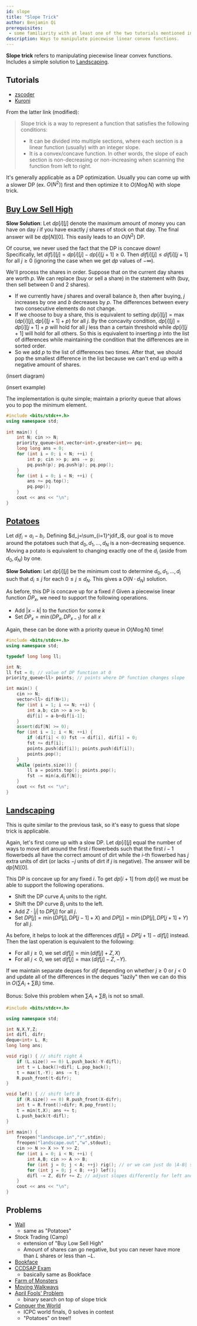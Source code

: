 ```yaml
---
id: slope
title: "Slope Trick"
author: Benjamin Qi
prerequisites: 
 - some familiarity with at least one of the two tutorials mentioned in this module
description: Ways to manipulate piecewise linear convex functions.
---
```


**Slope trick** refers to manipulating piecewise linear convex functions. Includes a simple solution to [Landscaping](http://www.usaco.org/index.php?page=viewproblem2&cpid=650).

## Tutorials

 - [zscoder](https://codeforces.com/blog/entry/47821)
 - [Kuroni](https://codeforces.com/blog/entry/77298)

From the latter link (modified):

> Slope trick is a way to represent a function that satisfies the following conditions:
> 
>  - It can be divided into multiple sections, where each section is a linear function (usually) with an integer slope.
>  - It is a convex/concave function. In other words, the slope of each section is non-decreasing or non-increasing when scanning the function from left to right.

It's generally applicable as a DP optimization. Usually you can come up with a slower DP (ex. $O(N^2)$) first and then optimize it to $O(N\log N)$ with slope trick.

## [Buy Low Sell High](https://codeforces.com/contest/866/problem/D)

**Slow Solution**: Let $dp[i][j]$ denote the maximum amount of money you can have on day $i$ if you have exactly $j$ shares of stock on that day. The final answer will be $dp[N][0]$. This easily leads to an $O(N^2)$ DP. 

Of course, we never used the fact that the DP is concave down! Specifically, let $dif[i][j]=dp[i][j]-dp[i][j+1]\ge 0$. Then $dif[i][j]\le dif[i][j+1]$ for all $j\ge 0$ (ignoring the case when we get $dp$ values of $-\infty$).

We'll process the shares in order. Suppose that on the current day shares are worth $p$. We can replace (buy or sell a share) in the statement with (buy, then sell between 0 and 2 shares).

 * If we currently have $j$ shares and overall balance $b$, then after buying, $j$ increases by one and $b$ decreases by $p$. The differences between every two consecutive elements do not change.
 * If we choose to buy a share, this is equivalent to setting $dp[i][j]=\max(dp[i][j],dp[i][j+1]+p)$ for all $j$. By the concavity condition, $dp[i][j]=dp[i][j+1]+p$ will hold for all $j$ less than a certain threshold while $dp[i][j+1]$ will hold for all others. So this is equivalent to inserting $p$ into the list of differences while maintaining the condition that the differences are in sorted order.
 * So we add $p$ to the list of differences two times. After that, we should pop the smallest difference in the list because we can't end up with a negative amount of shares.

(insert diagram)

(insert example)

The implementation is quite simple; maintain a priority queue that allows you to pop the minimum element.

<spoiler title="My Solution">

```cpp
#include <bits/stdc++.h>
using namespace std;
 
int main() {
	int N; cin >> N;
	priority_queue<int,vector<int>,greater<int>> pq;
	long long ans = 0;
	for (int i = 0; i < N; ++i) {
		int p; cin >> p; ans -= p;
		pq.push(p); pq.push(p); pq.pop();
	}
	for (int i = 0; i < N; ++i) {
		ans += pq.top();
		pq.pop();
	}
	cout << ans << "\n";
}
```
</spoiler>

## [Potatoes](https://oj.uz/problem/view/LMIO19_bulves)

Let $dif_i=a_i-b_i$. Defining $d_j=\sum_{i=1}^jdif_i$, our goal is to move around the potatoes such that $d_0,d_1,\ldots,d_N$ is a non-decreasing sequence. Moving a potato is equivalent to changing exactly one of the $d_i$ (aside from $d_0,d_N$) by one.

**Slow Solution:** Let $dp[i][j]$ be the minimum cost to determine $d_0,d_1,\ldots,d_i$ such that $d_i\le j$ for each $0\le j\le d_N$. This gives a $O(N\cdot d_N)$ solution.

As before, this DP is concave up for a fixed $i$! Given a piecewise linear function $DP_x$, we need to support the following operations.

 * Add $|x-k|$ to the function for some $k$
 * Set $DP_x=\min(DP_x,DP_{x-1})$ for all $x$

Again, these can be done with a priority queue in $O(N\log N)$ time!

<spoiler title="My Solution">

```cpp
#include <bits/stdc++.h>
using namespace std;

typedef long long ll;

int N;
ll fst = 0; // value of DP function at 0
priority_queue<ll> points; // points where DP function changes slope

int main() {
	cin >> N;
	vector<ll> dif(N+1);
	for (int i = 1; i <= N; ++i) {
		int a,b; cin >> a >> b;
		dif[i] = a-b+dif[i-1];
	}
	assert(dif[N] >= 0);
	for (int i = 1; i < N; ++i) {
		if (dif[i] < 0) fst -= dif[i], dif[i] = 0;
		fst += dif[i];
		points.push(dif[i]); points.push(dif[i]);
		points.pop();
	}
	while (points.size()) {
		ll a = points.top(); points.pop();
		fst -= min(a,dif[N]);
	}
	cout << fst << "\n";
}

```
</spoiler>

## [Landscaping](http://www.usaco.org/index.php?page=viewproblem2&cpid=650)

This is quite similar to the previous task, so it's easy to guess that slope trick is applicable. 

Again, let's first come up with a slow DP. Let $dp[i][j]$ equal the number of ways to move dirt around the first $i$ flowerbeds such that the first $i-1$ flowerbeds all have the correct amount of dirt while the $i$-th flowerbed has $j$ extra units of dirt (or lacks $-j$ units of dirt if $j$ is negative). The answer will be $dp[N][0]$.

This DP is concave up for any fixed $i$. To get $dp[i+1]$ from $dp[i]$ we must be able to support the following operations.

 * Shift the DP curve $A_i$ units to the right.
 * Shift the DP curve $B_i$ units to the left.
 * Add $Z\cdot |j|$ to $DP[j]$ for all $j$.
 * Set $DP[j] = \min(DP[j],DP[j-1]+X)$ and $DP[j] = \min(DP[j],DP[j+1]+Y)$ for all $j$. 

As before, it helps to look at the differences $dif[j]=DP[j+1]-dif[j]$ instead. Then the last operation is equivalent to the following:

 * For all $j\ge 0$, we set $dif[j] = \min(dif[j]+Z,X)$
 * For all $j<0$, we set $dif[j] = \max(dif[j]-Z,-Y)$. 

If we maintain separate deques for $dif$ depending on whether $j\ge 0$ or $j<0$ and update all of the differences in the deques "lazily" then we can do this in $O(\sum A_i+\sum B_i)$ time. 

Bonus: Solve this problem when $\sum A_i+\sum B_i$ is not so small.

<spoiler title="My Solution">

```cpp
#include <bits/stdc++.h>

using namespace std;

int N,X,Y,Z;
int difl, difr;
deque<int> L, R;
long long ans;

void rig() { // shift right A
	if (L.size() == 0) L.push_back(-Y-difl);
	int t = L.back()+difl; L.pop_back();
	t = max(t,-Y); ans -= t;
	R.push_front(t-difr);
}

void lef() { // shift left B
	if (R.size() == 0) R.push_front(X-difr);
	int t = R.front()+difr; R.pop_front();
	t = min(t,X); ans += t;
	L.push_back(t-difl);
}

int main() {
	freopen("landscape.in","r",stdin);
	freopen("landscape.out","w",stdout);
	cin >> N >> X >> Y >> Z; 
	for (int i = 0; i < N; ++i) {
		int A,B; cin >> A >> B; 
		for (int j = 0; j < A; ++j) rig(); // or we can just do |A-B| shifts in one direction
		for (int j = 0; j < B; ++j) lef(); 
		difl -= Z, difr += Z; // adjust slopes differently for left and right of j=0
	}
	cout << ans << "\n";
}
```
</spoiler>

## Problems

  - [Wall](https://atcoder.jp/contests/kupc2016/tasks/kupc2016_h)
    - same as "Potatoes"
  - Stock Trading (Camp)
    - extension of "Buy Low Sell High"
    - Amount of shares can go negative, but you can never have more than $L$ shares or less than $-L$.
  - [Bookface](https://codeforces.com/gym/102576/problem/C)
  - [CCDSAP Exam](https://www.codechef.com/problems/CCDSAP)
    - basically same as Bookface
  - [Farm of Monsters](https://codeforces.com/gym/102538/problem/F)
  - [Moving Walkways](https://codeforces.com/contest/1209/problem/H)
  - [April Fools' Problem](https://codeforces.com/contest/802/problem/O)
    - binary search on top of slope trick
  - [Conquer the World](https://icpc.kattis.com/problems/conquertheworld)
    - ICPC world finals, 0 solves in contest
    - "Potatoes" on tree!!